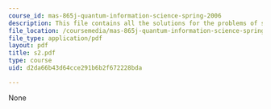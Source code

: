 ```yaml
---
course_id: mas-865j-quantum-information-science-spring-2006
description: This file contains all the solutions for the problems of set 2.
file_location: /coursemedia/mas-865j-quantum-information-science-spring-2006/d2da66b43d64cce291b6b2f672228bda_s2.pdf
file_type: application/pdf
layout: pdf
title: s2.pdf
type: course
uid: d2da66b43d64cce291b6b2f672228bda

---
```

None